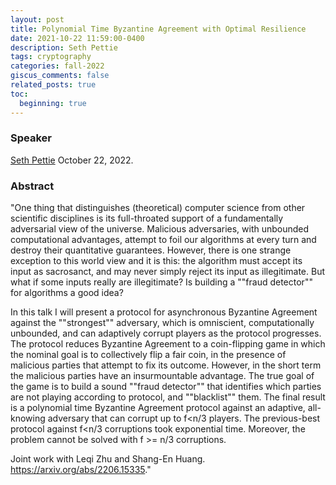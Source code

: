 ```yaml
---
layout: post
title: Polynomial Time Byzantine Agreement with Optimal Resilience
date: 2021-10-22 11:59:00-0400
description: Seth Pettie
tags: cryptography
categories: fall-2022
giscus_comments: false
related_posts: true
toc:
  beginning: true
---
```


### Speaker 

[Seth Pettie](https://web.eecs.umich.edu/~pettie/)
October 22, 2022. 


### Abstract

"One thing that distinguishes (theoretical) computer science from other
scientific disciplines is its full-throated support of a fundamentally
adversarial view of the universe.  Malicious adversaries, with
unbounded computational advantages, attempt to foil our algorithms at
every turn and destroy their quantitative guarantees.  However, there
is one strange exception to this world view and it is this: the
algorithm must accept its input as sacrosanct, and may never simply
reject its input as illegitimate.  But what if some inputs really are
illegitimate?  Is building a ""fraud detector"" for algorithms a good
idea?

In this talk I will present a protocol for asynchronous Byzantine
Agreement against the ""strongest"" adversary, which is omniscient,
computationally unbounded, and can adaptively corrupt players as the
protocol progresses. The protocol reduces Byzantine Agreement to a
coin-flipping game in which the nominal goal is to collectively flip a
fair coin, in the presence of malicious parties that attempt to fix
its outcome.  However, in the short term the malicious parties have an
insurmountable advantage.  The true goal of the game is to build a
sound ""fraud detector"" that identifies which parties are not
playing according to protocol, and ""blacklist"" them.  The final result
is a polynomial time Byzantine Agreement protocol against an adaptive,
all-knowing adversary that can corrupt up to f<n/3 players.  The
previous-best protocol against f<n/3 corruptions took exponential
time.  Moreover, the problem cannot be solved with f >= n/3
corruptions.

Joint work with Leqi Zhu and Shang-En Huang.  https://arxiv.org/abs/2206.15335."
